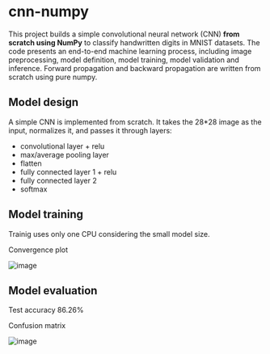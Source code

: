 # cnn-numpy
This project builds a simple convolutional neural network (CNN) **from scratch using NumPy** to classify handwritten digits in MNIST datasets. The code presents an end-to-end machine learning process, including image preprocessing, model definition, model training, model validation and inference. Forward propagation and backward propagation are written from scratch using pure numpy. 

## Model design
A simple CNN is implemented from scratch. It takes the 28*28 image as the input, normalizes it, and passes it through layers: 
- convolutional layer + relu
- max/average pooling layer
- flatten
- fully connected layer 1 + relu
- fully connected layer 2
- softmax

## Model training
Trainig uses only one CPU considering the small model size. 

Convergence plot

![image](https://github.com/user-attachments/assets/0d2d29ed-8a0e-4e50-87ae-32c914d36cee)


## Model evaluation
Test accuracy 86.26%

Confusion matrix

![image](https://github.com/user-attachments/assets/0400c946-d8f6-4fbc-b64c-bb13ec93e6d4)
